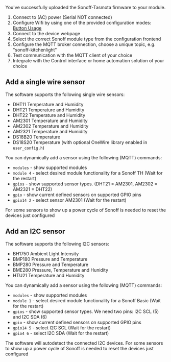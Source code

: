 You've successfully uploaded the Sonoff-Tasmota firmware to your module.

1. Connect to (AC) power (Serial NOT connected)
2. Configure Wifi by using one of the provided configuration modes: [Button Usage](Button-Usage)
3. Connect to the device webpage
4. Select the correct Sonoff module type from the configuration frontend
5. Configure the MQTT broker connection, choose a unique topic, e.g. "sonoff-kitchenlight"
6. Test communication with the MQTT client of your choice
7. Integrate with the Control interface or home automation solution of your choice

## Add a single wire sensor
The software supports the following single wire sensors:
- DHT11 Temperature and Humidity
- DHT21 Temperature and Humidity
- DHT22 Temperature and Humidity
- AM2301 Temperature and Humidity
- AM2302 Temperature and Humidity
- AM2321 Temperature and Humidity
- DS18B20 Temperature
- DS18S20 Temperature (with optional OneWire library enabled in ``user_config.h``)

You can dynamically add a sensor using the following (MQTT) commands:
- ``modules`` - show supported modules
- ``module 4`` - select desired module functionality for a Sonoff TH (Wait for the restart)
- ``gpios`` - show supported sensor types. (DHT21 = AM2301, AM2302 = AM2321 = DHT22)
- ``gpio`` - show current defined sensors on supported GPIO pins
- ``gpio14 2`` - select sensor AM2301 (Wait for the restart)

For some sensors to show up a power cycle of Sonoff is needed to reset the devices just configured

## Add an I2C sensor
The software supports the following I2C sensors:
- BH1750 Ambient Light Intensity
- BMP180 Pressure and Temperature
- BMP280 Pressure and Temperature
- BME280 Pressure, Temperature and Hunidity
- HTU21  Temperature and Humidity

You can dynamically add a sensor using the following (MQTT) commands:
- ``modules`` - show supported modules
- ``module 1`` - select desired module functionality for a Sonoff Basic (Wait for the restart)
- ``gpios`` - show supported sensor types. We need two pins: I2C SCL (5) and I2C SDA (6)
- ``gpio`` - show current defined sensors on supported GPIO pins
- ``gpio14 5`` - select I2C SCL (Wait for the restart)
- ``gpio4 6`` - select I2C SDA (Wait for the restart)

The software will autodetect the connected I2C devices. For some sensors to show up a power cycle of Sonoff is needed to reset the devices just configured


